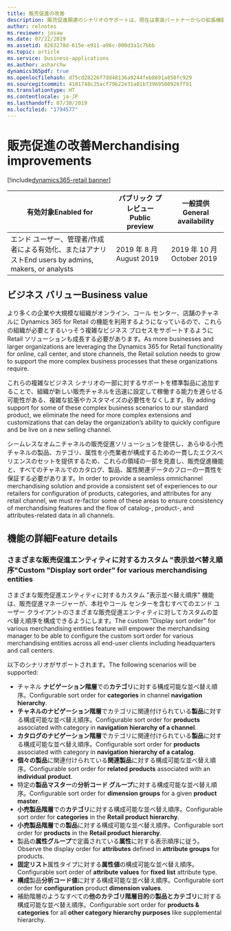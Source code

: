 ```yaml
---
title: 販売促進の改善
description: 販売促進関連のシナリオのサポートは、現在は実装パートナーからの拡張機能が必要な既存のシナリオとよく一致するように強化されます。
author: relnotes
ms.reviewer: josaw
ms.date: 07/22/2019
ms.assetid: 8263278d-615e-e911-a96c-000d3a1c7bbb
ms.topic: article
ms.service: business-applications
ms.author: asharchw
dynamics365pdf: true
ms.openlocfilehash: d75cd28226f7dd48136a9244feb8691a850fc929
ms.sourcegitcommit: 4101748c25acf79b22e31a01b73969500926ff91
ms.translationtype: HT
ms.contentlocale: ja-JP
ms.lasthandoff: 07/30/2019
ms.locfileid: "1794577"
---
```

# <a name="merchandising-improvements"></a><span data-ttu-id="69560-103">販売促進の改善</span><span class="sxs-lookup"><span data-stu-id="69560-103">Merchandising improvements</span></span>
[!include[dynamics365-retail banner](../includes/dynamics365-retail.md)]

| <span data-ttu-id="69560-104">有効対象</span><span class="sxs-lookup"><span data-stu-id="69560-104">Enabled for</span></span>    |  <span data-ttu-id="69560-105">パブリック プレビュー</span><span class="sxs-lookup"><span data-stu-id="69560-105">Public preview</span></span> | <span data-ttu-id="69560-106">一般提供</span><span class="sxs-lookup"><span data-stu-id="69560-106">General availability</span></span> | 
| ---------- | ---------- |---------- |
|<span data-ttu-id="69560-107">エンド ユーザー、管理者/作成者による有効化、またはアナリスト</span><span class="sxs-lookup"><span data-stu-id="69560-107">End users by admins, makers, or analysts</span></span>|<span data-ttu-id="69560-108">2019 年 8 月</span><span class="sxs-lookup"><span data-stu-id="69560-108">August 2019</span></span>| <span data-ttu-id="69560-109">2019 年 10 月</span><span class="sxs-lookup"><span data-stu-id="69560-109">October 2019</span></span>|


## <a name="business-value"></a><span data-ttu-id="69560-110">ビジネス バリュー</span><span class="sxs-lookup"><span data-stu-id="69560-110">Business value</span></span>
<!-- bv start -->
<span data-ttu-id="69560-111">より多くの企業や大規模な組織がオンライン、コール センター、店舗のチャネルに Dynamics 365 for Retail の機能を利用するようになっているので、これらの組織が必要とするいっそう複雑なビジネス プロセスをサポートするように Retail ソリューションも成長する必要があります。</span><span class="sxs-lookup"><span data-stu-id="69560-111">As more businesses and larger organizations are leveraging the Dynamics 365 for Retail functionality for online, call center, and store channels, the Retail solution needs to grow to support the more complex business processes that these organizations require.</span></span> 

<span data-ttu-id="69560-112">これらの複雑なビジネス シナリオの一部に対するサポートを標準製品に追加することで、組織が新しい販売チャネルを迅速に設定して稼働する能力を遅らせる可能性がある、複雑な拡張やカスタマイズの必要性をなくします。</span><span class="sxs-lookup"><span data-stu-id="69560-112">By adding support for some of these complex business scenarios to our standard product, we eliminate the need for more complex extensions and customizations that can delay the organization’s ability to quickly configure and be live on a new selling channel.</span></span> 

<span data-ttu-id="69560-113">シームレスなオムニチャネルの販売促進ソリューションを提供し、あらゆる小売チャネルの製品、カテゴリ、属性を小売業者が構成するための一貫したエクスペリエンスのセットを提供するため、これらの領域の一部を見直し、販売促進機能と、すべてのチャネルでのカタログ、製品、属性関連データのフローの一貫性を保証する必要があります。</span><span class="sxs-lookup"><span data-stu-id="69560-113">In order to provide a seamless omnichannel merchandising solution and provide a consistent set of experiences to our retailers for configuration of products, categories, and attributes for any retail channel, we must re-factor some of these areas to ensure consistency of merchandising features and the flow of catalog-, product-, and attributes-related data in all channels.</span></span>
<!-- bv end -->



## <a name="feature-details"></a><span data-ttu-id="69560-114">機能の詳細</span><span class="sxs-lookup"><span data-stu-id="69560-114">Feature details</span></span>
<!--feature detail start -->
### <a name="custom-display-sort-order-for-various-merchandising-entities"></a><span data-ttu-id="69560-115">さまざまな販売促進エンティティに対するカスタム "表示並べ替え順序"</span><span class="sxs-lookup"><span data-stu-id="69560-115">Custom "Display sort order" for various merchandising entities</span></span>

<span data-ttu-id="69560-116">さまざまな販売促進エンティティに対するカスタム "表示並べ替え順序" 機能は、販売促進マネージャーが、本社やコール センターを含むすべてのエンド ユーザー クライアントのさまざまな販売促進エンティティに対してカスタムの並べ替え順序を構成できるようにします。</span><span class="sxs-lookup"><span data-stu-id="69560-116">The custom "Display sort order" for various merchandising entities feature will empower the merchandising manager to be able to configure the custom sort order for various merchandising entities across all end-user clients including headquarters and call centers.</span></span> 

<span data-ttu-id="69560-117">以下のシナリオがサポートされます。</span><span class="sxs-lookup"><span data-stu-id="69560-117">The following scenarios will be supported:</span></span> 

- <span data-ttu-id="69560-118">チャネル **ナビゲーション階層**での**カテゴリ**に対する構成可能な並べ替え順序。</span><span class="sxs-lookup"><span data-stu-id="69560-118">Configurable sort order for **categories** in channel **navigation hierarchy**.</span></span>                                
- <span data-ttu-id="69560-119">**チャネルのナビゲーション階層**でカテゴリに関連付けられている**製品**に対する構成可能な並べ替え順序。</span><span class="sxs-lookup"><span data-stu-id="69560-119">Configurable sort order for **products** associated with category in **navigation hierarchy of a channel**.</span></span>   
- <span data-ttu-id="69560-120">**カタログのナビゲーション階層**でカテゴリに関連付けられている**製品**に対する構成可能な並べ替え順序。</span><span class="sxs-lookup"><span data-stu-id="69560-120">Configurable sort order for **products** associated with category in **navigation hierarchy of a catalog**.</span></span>    
- <span data-ttu-id="69560-121">**個々の製品**に関連付けられている**関連製品**に対する構成可能な並べ替え順序。</span><span class="sxs-lookup"><span data-stu-id="69560-121">Configurable sort order for **related products** associated with an **individual product**.</span></span>                     
- <span data-ttu-id="69560-122">特定の**製品マスター**の**分析コード グループ**に対する構成可能な並べ替え順序。</span><span class="sxs-lookup"><span data-stu-id="69560-122">Configurable sort order for **dimension groups** for a given **product master**.</span></span>                                
- <span data-ttu-id="69560-123">**小売製品階層**での**カテゴリ**に対する構成可能な並べ替え順序。</span><span class="sxs-lookup"><span data-stu-id="69560-123">Configurable sort order for **categories** in the **Retail product hierarchy**.</span></span>                                 
- <span data-ttu-id="69560-124">**小売製品階層**での**製品**に対する構成可能な並べ替え順序。</span><span class="sxs-lookup"><span data-stu-id="69560-124">Configurable sort order for **products** in the **Retail product hierarchy**.</span></span>                                  
- <span data-ttu-id="69560-125">製品の**属性グループ**で定義されている**属性**に対する表示順序に従う。</span><span class="sxs-lookup"><span data-stu-id="69560-125">Observe the display order for **attributes** defined in **attribute groups** for products.</span></span>                     
- <span data-ttu-id="69560-126">**固定リスト**属性タイプに対する**属性値**の構成可能な並べ替え順序。</span><span class="sxs-lookup"><span data-stu-id="69560-126">Configurable sort order of **attribute values** for **fixed list** attribute type.</span></span>                           
- <span data-ttu-id="69560-127">**構成**製品**分析コード値**に対する構成可能な並べ替え順序。</span><span class="sxs-lookup"><span data-stu-id="69560-127">Configurable sort order for **configuration** product **dimension values**.</span></span>                                  
- <span data-ttu-id="69560-128">補助階層のようなすべての**他のカテゴリ階層目的**の**製品とカテゴリ**に対する構成可能な並べ替え順序。</span><span class="sxs-lookup"><span data-stu-id="69560-128">Configurable sort order for **products & categories** for all **other category hierarchy purposes** like supplemental hierarchy.</span></span>
<!--feature detail end -->











